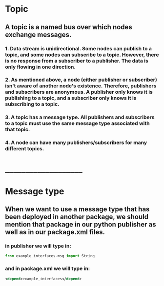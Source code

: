 # Topic
## A topic is a named bus over which nodes exchange messages.
### 1. Data stream is unidirectional. Some nodes can publish to a topic, and some nodes can subscribe to a topic. However, there is no response from a subscriber to a publisher. The data is only flowing in one direction.
### 2. As mentioned above, a node (either publisher or subscriber) isn't aware of another node's existence. Therefore, publishers and subscribers are anonymous. A publisher only knows it is publishing to a topic, and a subscriber only knows it is subscribing to a topic.
### 3. A topic has a message type. All publishers and subscribers to a topic must use the same message type associated with that topic.
### 4. A node can have many publishers/subscribers for many different topics.
# ___________________
# Message type
## When we want to use a message type that has been deployed in another package, we should mention that package in our python publisher as well as in our package.xml files. 
### in publisher we will type in:
```py
from example_interfaces.msg import String
```
### and in package.xml we will type in:
```xml
<depend>example_interfaces</depend>
```
